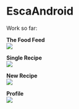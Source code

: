 # EscaAndroid
Work so far:<br/>

<b>The Food Feed</b><br/>
<img src="https://user-images.githubusercontent.com/12183061/28247693-d99441d6-6a35-11e7-8a0b-fd601b1a5bc1.png"/>

<b>Single Recipe</b><br/>
<img src="https://user-images.githubusercontent.com/12183061/28247694-dda4f5a4-6a35-11e7-9a5c-62becc21120d.png"/>

<b>New Recipe</b><br/>
<img src="https://user-images.githubusercontent.com/12183061/28247695-e0ca5e04-6a35-11e7-940b-58f8f0de2c78.png"/>

<b>Profile</b><br/>
<img src="https://user-images.githubusercontent.com/12183061/27520262-66ba4e20-59f6-11e7-853c-6f59f56af808.png"/>
